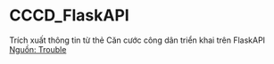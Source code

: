 # CCCD_FlaskAPI

Trích xuất thông tin từ thẻ Căn cước công dân triển khai trên FlaskAPI
[Nguồn: Trouble](https://github.com/nihs269/OCR_CCCD_FlaskAPI)
